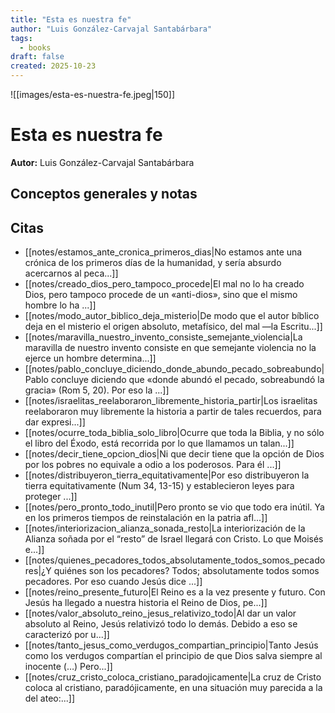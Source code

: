 ```yaml
---
title: "Esta es nuestra fe"
author: "Luis González-Carvajal Santabárbara"
tags:
  - books
draft: false
created: 2025-10-23
---
```


![[images/esta-es-nuestra-fe.jpeg|150]]


# Esta es nuestra fe

**Autor:** Luis González-Carvajal Santabárbara


## Conceptos generales y notas



## Citas
- [[notes/estamos_ante_cronica_primeros_dias|No estamos ante una crónica de los primeros días de la humanidad, y sería absurdo acercarnos al peca...]]
- [[notes/creado_dios_pero_tampoco_procede|El mal no lo ha creado Dios, pero tampoco procede de un «anti-dios», sino que el mismo hombre lo ha ...]]
- [[notes/modo_autor_biblico_deja_misterio|De modo que el autor bíblico deja en el misterio el origen absoluto, metafísico, del mal —la Escritu...]]
- [[notes/maravilla_nuestro_invento_consiste_semejante_violencia|La maravilla de nuestro invento consiste en que semejante violencia no la ejerce un hombre determina...]]
- [[notes/pablo_concluye_diciendo_donde_abundo_pecado_sobreabundo|Pablo concluye diciendo que «donde abundó el pecado, sobreabundó la gracia» (Rom 5, 20). Por eso la ...]]
- [[notes/israelitas_reelaboraron_libremente_historia_partir|Los israelitas reelaboraron muy libremente la historia a partir de tales recuerdos, para dar expresi...]]
- [[notes/ocurre_toda_biblia_solo_libro|Ocurre que toda la Biblia, y no sólo el libro del Éxodo, está recorrida por lo que llamamos un talan...]]
- [[notes/decir_tiene_opcion_dios|Ni que decir tiene que la opción de Dios por los pobres no equivale a odio a los poderosos. Para él ...]]
- [[notes/distribuyeron_tierra_equitativamente|Por eso distribuyeron la tierra equitativamente (Num 34, 13-15) y establecieron leyes para proteger ...]]
- [[notes/pero_pronto_todo_inutil|Pero pronto se vio que todo era inútil. Ya en los primeros tiempos de reinstalación en la patria afl...]]
- [[notes/interiorizacion_alianza_sonada_resto|La interiorización de la Alianza soñada por el “resto” de Israel llegará con Cristo. Lo que Moisés e...]]
- [[notes/quienes_pecadores_todos_absolutamente_todos_somos_pecadores|¿Y quiénes son los pecadores? Todos; absolutamente todos somos pecadores. Por eso cuando Jesús dice ...]]
- [[notes/reino_presente_futuro|El Reino es a la vez presente y futuro. Con Jesús ha llegado a nuestra historia el Reino de Dios, pe...]]
- [[notes/valor_absoluto_reino_jesus_relativizo_todo|Al dar un valor absoluto al Reino, Jesús relativizó todo lo demás. Debido a eso se caracterizó por u...]]
- [[notes/tanto_jesus_como_verdugos_compartian_principio|Tanto Jesús como los verdugos compartían el principio de que Dios salva siempre al inocente (…) Pero...]]
- [[notes/cruz_cristo_coloca_cristiano_paradojicamente|La cruz de Cristo coloca al cristiano, paradójicamente, en una situación muy parecida a la del ateo:...]]
